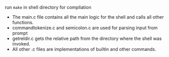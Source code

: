 run `make` in shell directory for compliation

- The main.c file contains all the main logic for the shell and calls all other functions.
- commandtokenize.c and semicolon.c are used for parsing input from prompt
- getreldir.c gets the relative path from the directory where the shell was invoked.
- All other .c files are implementations of builtin and other commands.